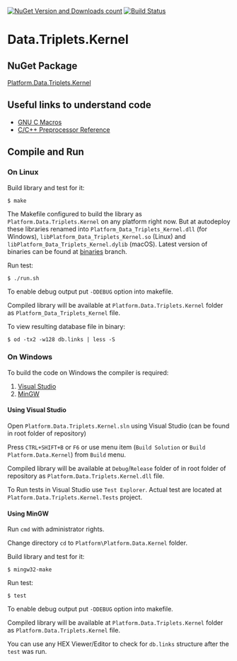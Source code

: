 [![NuGet Version and Downloads count](https://buildstats.info/nuget/Platform.Data.Triplets.Kernel)](https://www.nuget.org/packages/Platform.Data.Triplets.Kernel)
[![Build Status](https://travis-ci.com/linksplatform/Data.Triplets.Kernel.svg?branch=master)](https://travis-ci.com/linksplatform/Data.Triplets.Kernel)

# Data.Triplets.Kernel

## NuGet Package

[Platform.Data.Triplets.Kernel](https://www.nuget.org/packages/Platform.Data.Triplets.Kernel)

## Useful links to understand code
* [GNU C Macros](https://gcc.gnu.org/onlinedocs/cpp/Macros.html#Macros)
* [C/C++ Preprocessor Reference](https://docs.microsoft.com/en-us/cpp/preprocessor/c-cpp-preprocessor-reference?view=vs-2019)

## Compile and Run

### On Linux

Build library and test for it:
```
$ make
```

The Makefile configured to build the library as `Platform.Data.Triplets.Kernel` on any platform right now. But at autodeploy these libraries renamed into `Platform_Data_Triplets_Kernel.dll` (for Windows), `libPlatform_Data_Triplets_Kernel.so` (Linux) and `libPlatform_Data_Triplets_Kernel.dylib` (macOS). Latest version of binaries can be found at [binaries](https://github.com/linksplatform/Data.Triplets.Kernel/tree/binaries) branch.

Run test:
```
$ ./run.sh
```

To enable debug output put `-DDEBUG` option into makefile.

Compiled library will be available at `Platform.Data.Triplets.Kernel` folder as `Platform_Data_Triplets_Kernel` file.

To view resulting database file in binary:
```
$ od -tx2 -w128 db.links | less -S
```

### On Windows

To build the code on Windows the compiler is required:

1. [Visual Studio](https://visualstudio.microsoft.com/vs)
2. [MinGW](http://www.mingw.org)

#### Using Visual Studio

Open `Platform.Data.Triplets.Kernel.sln` using Visual Studio (can be found in root folder of repository)

Press `CTRL+SHIFT+B` or `F6` or use menu item (`Build Solution` or `Build Platform.Data.Kernel`) from `Build` menu.

Compiled library will be available at `Debug`/`Release` folder of in root folder of repository as `Platform.Data.Triplets.Kernel.dll` file.

To Run tests in Visual Studio use `Test Explorer`. Actual test are located at `Platform.Data.Triplets.Kernel.Tests` project.

#### Using MinGW

Run `cmd` with administrator rights.

Change directory `cd` to `Platform\Platform.Data.Kernel` folder.

Build library and test for it:
```
$ mingw32-make
```

Run test:
```
$ test
```

To enable debug output put `-DDEBUG` option into makefile.

Compiled library will be available at `Platform.Data.Triplets.Kernel` folder as `Platform.Data.Triplets.Kernel` file.

You can use any HEX Viewer/Editor to check for `db.links` structure after the `test` was run.
